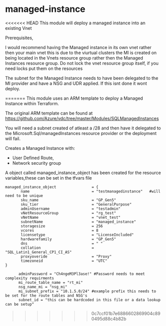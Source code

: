 # managed-instance
<<<<<<< HEAD
This module will deploy a managed instance into an existing Vnet

Prerequisites,

I would recommend having the Managed instance in its own vnet rather then your main vnet this is due to the viurtual clusters the MI is created on being located in the Vnets resource group
rather then the Managed Instances resource group. Do not lock the vnet resource group itself, if you need locks put them on the resources

The subnet for the Managed Instance needs to have been delegated to the MI provider and have a NSG and UDR applied. If this isnt done it wont deploy. 

=======
This module uses an ARM template to deploy a Managed Instance within Terraform.

The original ARM template can be found at https://github.com/Azure/vdc/tree/master/Modules/SQLManagedInstances

You will need a subnet created of atleast a /28 and then have it delegated to the Microsoft.Sql/managedInstances resource provider or the deployment will fail. 

Creates a Managed Instance with:

* User Defined Route,
* Network security group

A object called managed_instance_object has been created for the resource variables,these can be set in the tfvars file  


```hcl
managed_instance_object                = {
       name                            = "testmanagedinstance"   #will need to be unique      
       sku_name                        = "GP_Gen5"
       sku_tier                        = "GeneralPurpose"
       adminUsername                   = "testadmin"
       vNetResourceGroup               = "rg_test"
       vNetName                        = "vnet_test"
       subnetName                      = "managed_instance"
       storagesize                     = 256
       vcores                          = 8
       licensetype                     = "LicenseIncluded"
       hardwarefamily                  = "GP_Gen5"
       dns                             = " "
       collation                       = "SQL_Latin1_General_CP1_CI_AS"
       proxyoveride                    = "Proxy"
       timezoneid                      = "UTC"
}

      adminPassword = "Ch4ngeM3Pl3ase!" #Password needs to meet complexity requirments
      mi_route_table_name = "rt_mi"
      nsg_name_mi = "nsg_mi"
      mi_subnet_prefix = "10.1.5.0/24" #example prefix this needs to be set for the route tables and NSG's 
      subnet_id = "this can be hardcoded in this file or a data lookup can be setup"
```
>>>>>>> 0c7ccf01b7e6886602869904c890495d88c4b82b
